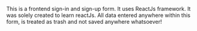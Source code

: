 This is a frontend sign-in and sign-up form. 
It uses ReactJs framework.
It was solely created to learn reactJs.
All data entered anywhere within this form, is treated as trash and not saved anywhere whatsoever!
